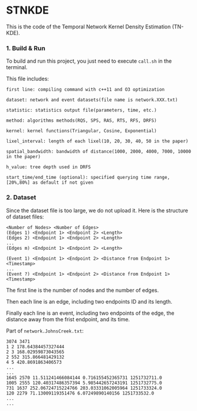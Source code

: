 # STNKDE

This is the code of the Temporal Network Kernel Density Estimation (TN-KDE).

### 1. Build & Run

To build and run this project, you just need to execute `call.sh` in the terminal.

This file includes:

```
first line: compiling command with c++11 and O3 optimization

dataset: network and event datasets(file name is network.XXX.txt)

statistic: statistics output file(parameters, time, etc.)

method: algorithms methods(RQS, SPS, RAS, RTS, RFS, DRFS)

kernel: kernel functions(Triangular, Cosine, Exponential)

lixel_interval: length of each lixel(10, 20, 30, 40, 50 in the paper)

spatial_bandwidth: bandwidth of distance(1000, 2000, 4000, 7000, 10000 in the paper)

h_value: tree depth used in DRFS

start_time/end_time (optional): specified querying time range, [20%,80%] as default if not given
```

### 2. Dataset

Since the dataset file is too large, we do not upload it. Here is the structure of dataset files:

```
<Number of Nodes> <Number of Edges>
(Edges 1) <Endpoint 1> <Endpoint 2> <Length>
(Edges 2) <Endpoint 1> <Endpoint 2> <Length>
...
(Edges m) <Endpoint 1> <Endpoint 2> <Length>

(Event 1) <Endpoint 1> <Endpoint 2> <Distance from Endpoint 1> <Timestamp>
...
(Event ?) <Endpoint 1> <Endpoint 2> <Distance from Endpoint 1> <Timestamp>
```

The first line is the number of nodes and the number of edges.

Then each line is an edge, including two endpoints ID and its length.

Finally each line is an event, including two endpoints of the edge, the distance away from the frist endpoint, and its time.

Part of `network.JohnsCreek.txt`:

```
3074 3471
1 2 178.64384457327444
2 3 168.02959873043565
2 552 315.866481429132
4 5 420.8691863406573
...
...
1645 2570 11.511241466084144 0.716155452365731 1251732711.0
1005 2555 120.40317486357394 5.985442657243191 1251732775.0
731 1637 252.06724715224766 203.03331062005964 1251733324.0
120 2279 71.13009119351476 6.07249890140156 1251733532.0
...
...
```

